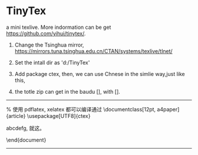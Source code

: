 # TinyTex
a mini texlive.
More indormation can be get https://github.com/yihui/tinytex/.

1. Change the Tsinghua mirror, https://mirrors.tuna.tsinghua.edu.cn/CTAN/systems/texlive/tlnet/

2. Set the intall dir as 'd:/TinyTex'

3. Add package ctex, then, we can use Chnese in the simlie way,just like this,

4. the totle zip can get in the baudu [], with [].
--------------------------------------
% 使用 pdflatex, xelatex 都可以编译通过
\documentclass[12pt, a4paper]{article}
\usepackage[UTF8]{ctex}

abcdefg, 就这。

\end{document}

--------------------------
